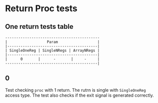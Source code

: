 # Return Proc tests

## One return tests table

```
-------------------------------------------
|                  Param                  |
|-----------------------------------------|
| SingleOneReg | SingleNRegs | ArrayNRegs |
|-----------------------------------------|
|      0       |      -       |     -     |
------------------------------------------|
```

## 0
Test checking `proc` with 1 return.
The rutrn is single with `SingleOneReg` access type.
The test also checks if the exit signal is generated correctly.
